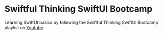 # Swiftful Thinking SwiftUI Bootcamp

Learning SwiftUI basics by following the Swiftful Thinking SwiftUI Bootcamp playlist on [Youtube](https://www.youtube.com/watch?v=-Yp0LS61Nxk&list=PLwvDm4VfkdphqETTBf-DdjCoAvhai1QpO&ab_channel=SwiftfulThinking).
